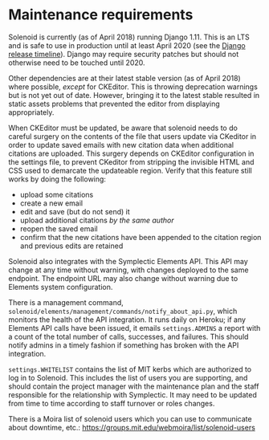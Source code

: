 # Maintenance requirements
Solenoid is currently (as of April 2018) running Django 1.11. This is an LTS and is safe to use in production until at least April 2020 (see the [Django release timeline](https://www.djangoproject.com/download/#supported-versions)). Django may require security patches but should not otherwise need to be touched until 2020.

Other dependencies are at their latest stable version (as of April 2018) where possible, *except* for CKEditor. This is throwing deprecation warnings but is not yet out of date. However, bringing it to the latest stable resulted in static assets problems that prevented the editor from displaying appropriately.

When CKEditor must be updated, be aware that solenoid needs to do careful surgery on the contents of the file that users update via CKeditor in order to update saved emails with new citation data when additional citations are uploaded. This surgery depends on CKEditor configuration in the settings file, to prevent CKeditor from stripping the invisible HTML and CSS used to demarcate the updateable region. Verify that this feature still works by doing the following:
* upload some citations
* create a new email
* edit and save (but do not send) it
* upload additional citations _by the same author_
* reopen the saved email
* confirm that the new citations have been appended to the citation region and previous edits are retained

Solenoid also integrates with the Symplectic Elements API. This API may change at any time without warning, with changes deployed to the same endpoint. The endpoint URL may also change without warning due to Elements system configuration.

There is a management command, `solenoid/elements/management/commands/notify_about_api.py`, which monitors the health of the API integration. It runs daily on Heroku; if any Elements API calls have been issued, it emails `settings.ADMINS` a report with a count of the total number of calls, successes, and failures. This should notify admins in a timely fashion if something has broken with the API integration.

`settings.WHITELIST` contains the list of MIT kerbs which are authorized to log in to Solenoid. This includes the list of users you are supporting, and should contain the project manager with the maintenance plan and the staff responsible for the relationship with Symplectic. It may need to be updated from time to time according to staff turnover or roles changes.

There is a Moira list of solenoid users which you can use to communicate about downtime, etc.: https://groups.mit.edu/webmoira/list/solenoid-users
